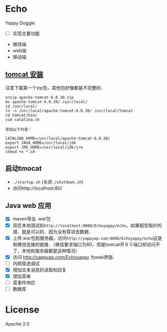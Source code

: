 # Echo

Yappy Doggie



- [ ] 实现主要功能
- 微信端
- web端
- 移动端
## [tomcat 安装](http://tomcat.apache.org/)

注意下载第一个zip包，其他包好像都是不完整的．
```
unzip apache-tomcat-6.0.30.zip
mv apache-tomcat-6.0.30/ /usr/local/
cd /usr/local/
ln -s /usr/local/apache-tomcat-6.0.30/ /usr/local/tomcat
cd tomcat/bin/
vim catalina.sh

添加以下内容：

CATALINA_HOME=/usr/local/apache-tomcat-6.0.30/
export JAVA_HOME=/usr/local/jdk
export JRE_HOME=/usr/local/jdk/jre
chmod +x *.sh
```
## 启动tmocat
- `./startup.sh`
(关闭`./shutdown.sh`)
- 访问http://localhost:80/
## Java web 应用
- [x] maven导出 .war包
- [x] 现在本地调试如`http://localhost:8080/Echoyappy/echo`，如果报空指针的错．就是可以的．因为没有穿进去数据．
- [x] 上传.war包到服务器，访问`http://yappyap.com:8080/Echoyappy/echo`这是和微信连接的链接．（微信要求端口为80，但是tomcat开８０端口却访问不了，本地和服务器都是这种情况）
- [x] 访问 http://yappyap.com/Echoyappy 为web界面．
- [ ] 内网穿透调试
- [x] 增加文本消息的读取和回复
- [x] 增加菜单
- [ ] 菜事件响应
- [ ] 数据库
# License
Apache 2.0
